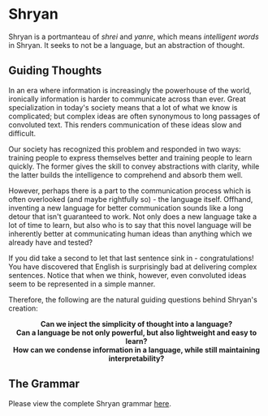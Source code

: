 # Shryan

Shryan is a portmanteau of *shrei* and *yanre*, which means *intelligent words* in Shryan. It seeks to not be a language, but an abstraction of thought.

## Guiding Thoughts

In an era where information is increasingly the powerhouse of the world, ironically information is harder to communicate across than ever. Great specialization in today's society means that a lot of what we know is complicated; but complex ideas are often synonymous to long passages of convoluted text. This renders communication of these ideas slow and difficult.

Our society has recognized this problem and responded in two ways: training people to express themselves better and training people to learn quickly. The former gives the skill to convey abstractions with clarity, while the latter builds the intelligence to comprehend and absorb them well.

However, perhaps there is a part to the communication process which is often overlooked (and maybe rightfully so) - the language itself. Offhand, inventing a new language for better communication sounds like a long detour that isn't guaranteed to work. Not only does a new language take a lot of time to learn, but also who is to say that this novel language will be inherently better at communicating human ideas than anything which we already have and tested?

If you did take a second to let that last sentence sink in - congratulations! You have discovered that English is surprisingly bad at delivering complex sentences. Notice that when we think, however, even convoluted ideas seem to be represented in a simple manner. 

Therefore, the following are the natural guiding questions behind Shryan's creation:

<div width="100%" style="text-align: center; font-weight: bold;">Can we inject the simplicity of thought into a language?</div>

<div width="100%" style="text-align: center; font-weight: bold;">Can a language be not only powerful, but also lightweight and easy to learn?</div>

<div width="100%" style="text-align: center; font-weight: bold;">How can we condense information in a language, while still maintaining interpretability?</div>

## The Grammar

Please view the complete Shryan grammar [here](\shryan.md).
